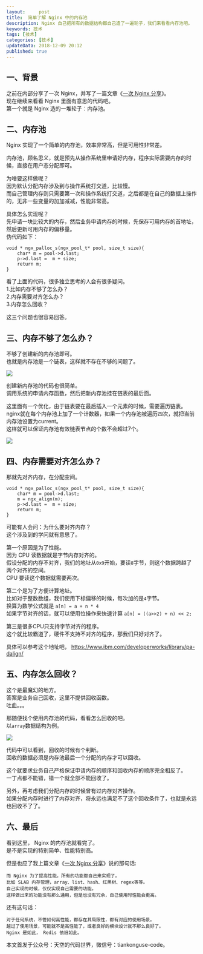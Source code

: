 ```yaml
---   
layout:     post  
title:  简单了解 Nginx 中的内存池
description: Nginx 自己把所有的数据结构都自己造了一遍轮子，我们来看看内存池吧。  
keywords: 技术
tags: [技术]  
categories: [技术]  
updateData: 2018-12-09 20:12 
published: true   
---  
```


 


## 一、背景

之前在内部分享了一次 Nginx，并写了一篇文章《[一次 Nginx 分享](https://mp.weixin.qq.com/s/wGscVGR7Ytf8uMWzEwOjLQ)》。  
现在继续来看看 Nginx 里面有意思的代码吧。  
第一个就是 Nginx 造的一堆轮子：内存池。  


## 二、内存池  

Nginx 实现了一个简单的内存池，效率非常高，但是可用性非常差。  


内存池，顾名思义，就是预先从操作系统里申请好内存，程序实际需要内存的时候，直接在用户态分配即可。  


为啥要这样做呢？  
因为默认分配内存涉及到与操作系统打交道，比较慢。  
而自己管理内存则只需要第一次和操作系统打交道，之后都是在自己的数据上操作的，无非一些变量的加加减减，性能非常高。  

具体怎么实现呢？  
先申请一块比较大的内存，然后业务申请内存的时候，先保存可用内存的首地址，然后更新可用内存的偏移量。  
伪代码如下：  


```
void * ngx_palloc_s(ngx_pool_t* pool, size_t size){
    char* m = pool->d.last;
    p->d.last =  m + size;
    return m;
}
```


看了上面的代码，很多独立思考的人会有很多疑问。  
1.比如内存不够了怎么办？  
2.内存需要对齐怎么办？  
3.内存怎么回收？  


这三个问题也很容易回答。  


## 三、内存不够了怎么办？  


不够了创建新的内存池即可。  
也就是内存池是一个链表，这样就不存在不够的问题了。  


![](/images/2018/12/20181209212358.png)  


创建新内存池的代码也很简单。  
调用系统的申请内存函数，然后把新内存池挂在链表的最后面。  


这里面有一个优化，由于链表要在最后插入一个元素的时候，需要遍历链表。  
nginx就在每个内存池上加了一个计数器，如果一个内存池被遍历四次，就把当前内存池设置为current。  
这样就可以保证内存池有效链表节点的个数不会超过7个。  


![](/images/2018/12/20181209212707.png)  


## 四、内存需要对齐怎么办？  


那就先对齐内存，在分配空间。  


```
void * ngx_palloc_s(ngx_pool_t* pool, size_t size){
    char* m = pool->d.last;
    m = ngx_align(m);
    p->d.last =  m + size;
    return m;
}
```


可能有人会问：为什么要对齐内存？  
这个涉及到的学问就有意思了。  


第一个原因是为了性能。  
因为 CPU 读数据就是字节内存对齐的。  
假设分配的内存不对齐，我们的地址从`0x9`开始，要读`8`字节，则这个数据跨越了两个对齐的空间。  
CPU 要读这个数据就需要两次。  


第二个是为了方便计算地址。  
比如对于整数数组，我们使用下标偏移的时候，每次加的是`4`字节。  
换算为数学公式就是 `a[n] = a + n * 4`  
如果字节对齐的话，就可以使用位操作来快速计算 `a[n] = ((a>>2) + n) << 2;`  


第三是很多CPU只支持字节对齐的程序。  
这个就比较霸道了，硬件不支持不对齐的程序，那我们只好对齐了。  


具体可以参考这个地址吧， https://www.ibm.com/developerworks/library/pa-dalign/  


## 五、内存怎么回收？  


这个是最魔幻的地方。  
答案是业务自己回收，这里不提供回收函数。  
吐血。。。  


那随便找个使用内存池的代码，看看怎么回收的吧。  
以`array`数据结构为例。  


![](/images/2018/12/20181209210935.png)


代码中可以看到，回收的时候有个判断。  
回收的数据必须是内存池最后一个分配的内存才可以回收。  


这个就要求业务自己严格保证申请内存的顺序和回收内存的顺序完全相反了。  
一丁点都不能错，错一个就全部不能回收了。  


另外，再考虑我们分配内存的时候曾有过内存对齐操作。  
如果分配内存时进行了内存对齐，将永远也满足不了这个回收条件了，也就是永远也回收不了了。  


## 六、最后


看到这里， Nginx 的内存池就看完了。  
是不是实现的特别简单、性能特别高。  


但是也应了我上篇文章《[一次 Nginx 分享](https://mp.weixin.qq.com/s/wGscVGR7Ytf8uMWzEwOjLQ)》说的那句话:  


```
而 Nginx 为了提高性能，所有的功能都自己来实现了。  
比如 SLAB 内存管理，array、list、hash、红黑树、regex等等。  
自己实现的时候，仅仅实现自己需要的功能。  
这样做出来的功能没有那么通用，但是也没有冗余，自己使用时性能会更高。  
```


还有这句话：  

```
对于任何系统，不管如何高性能，都存在其局限性，都有对应的使用场景。  
越过了使用场景，可能就不是高性能了，或者良好的模块设计就不那么良好了。  
Nginx 是如此， Redis 依旧如此。  
```





本文首发于公众号：天空的代码世界，微信号：tiankonguse-code。  


